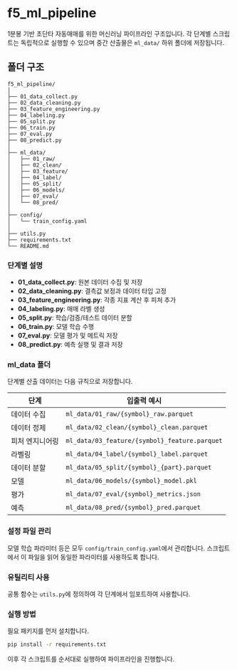 # f5_ml_pipeline

1분봉 기반 초단타 자동매매를 위한 머신러닝 파이프라인 구조입니다. 각 단계별 스크립트는 독립적으로 실행할 수 있으며 중간 산출물은 `ml_data/` 하위 폴더에 저장됩니다.

## 폴더 구조

```
f5_ml_pipeline/
│
├── 01_data_collect.py
├── 02_data_cleaning.py
├── 03_feature_engineering.py
├── 04_labeling.py
├── 05_split.py
├── 06_train.py
├── 07_eval.py
├── 08_predict.py
│
├── ml_data/
│   ├── 01_raw/
│   ├── 02_clean/
│   ├── 03_feature/
│   ├── 04_label/
│   ├── 05_split/
│   ├── 06_models/
│   ├── 07_eval/
│   └── 08_pred/
│
├── config/
│   └── train_config.yaml
│
├── utils.py
├── requirements.txt
└── README.md
```

### 단계별 설명
- **01_data_collect.py**: 원본 데이터 수집 및 저장
- **02_data_cleaning.py**: 결측값 보정과 데이터 타입 고정
- **03_feature_engineering.py**: 각종 지표 계산 후 피처 추가
- **04_labeling.py**: 매매 라벨 생성
- **05_split.py**: 학습/검증/테스트 데이터 분할
- **06_train.py**: 모델 학습 수행
- **07_eval.py**: 모델 평가 및 메트릭 저장
- **08_predict.py**: 예측 실행 및 결과 저장

### ml_data 폴더
단계별 산출 데이터는 다음 규칙으로 저장합니다.

| 단계 | 입출력 예시 |
|------|-------------|
| 데이터 수집 | `ml_data/01_raw/{symbol}_raw.parquet` |
| 데이터 정제 | `ml_data/02_clean/{symbol}_clean.parquet` |
| 피처 엔지니어링 | `ml_data/03_feature/{symbol}_feature.parquet` |
| 라벨링 | `ml_data/04_label/{symbol}_label.parquet` |
| 데이터 분할 | `ml_data/05_split/{symbol}_{part}.parquet` |
| 모델 | `ml_data/06_models/{symbol}_model.pkl` |
| 평가 | `ml_data/07_eval/{symbol}_metrics.json` |
| 예측 | `ml_data/08_pred/{symbol}_pred.parquet` |

### 설정 파일 관리
모델 학습 파라미터 등은 모두 `config/train_config.yaml`에서 관리합니다. 스크립트에서 이 파일을 읽어 동일한 파라미터를 사용하도록 합니다.

### 유틸리티 사용
공통 함수는 `utils.py`에 정의하여 각 단계에서 임포트하여 사용합니다.

### 실행 방법
필요 패키지를 먼저 설치합니다.

```bash
pip install -r requirements.txt
```

이후 각 스크립트를 순서대로 실행하여 파이프라인을 진행합니다.
